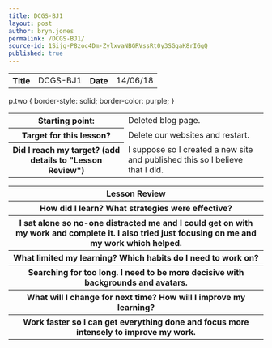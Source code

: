 ```yaml
---
title: DCGS-BJ1
layout: post
author: bryn.jones
permalink: /DCGS-BJ1/
source-id: 1Sijg-P8zoc4Dm-ZylxvaNBGRVssRt0y3SGgaK8rIGgQ
published: true
---
```

<table>
  <tr>
    <th>Title</th>
    <td>DCGS-BJ1</td>
    <th>Date</th>
    <td>14/06/18</td>
  </tr>
</table>

p.two {
    border-style: solid;
    border-color: purple;
} 

<table>
  <tr>
    <th>Starting point:</th>
    <td>Deleted blog page.</td>
  </tr>
  <tr>
    <th>Target for this lesson?</th>
    <td>Delete our websites and restart.</td>
  </tr>
  <tr>
    <th>Did I reach my target? (add details to "Lesson Review")</th>
    <td>I suppose so I created a new site and published this so I believe that I did.</td>
  </tr>
</table>


<table>
  <tr>
    <th>Lesson Review</th>
  </tr>
  <tr>
    <th>How did I learn? What strategies were effective? </th>
  </tr>
  <tr>
    <th>I sat alone so no-one distracted me and I could get on with my work and complete it. I also tried just focusing on me and my work which helped.</th>
  </tr>
  <tr>
    <th>What limited my learning? Which habits do I need to work on? </th>
  </tr>
  <tr>
    <th>Searching for too long. I need to be more decisive with backgrounds and avatars.</th>
  </tr>
  <tr>
    <th>What will I change for next time? How will I improve my learning?</th>
  </tr>
  <tr>
    <th>Work faster so I can get everything done and focus more intensely to improve my work.</th>
  </tr>
</table>


